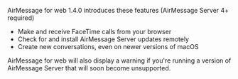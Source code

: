 AirMessage for web 1.4.0 introduces these features (AirMessage Server 4+ required)

- Make and receive FaceTime calls from your browser
- Check for and install AirMessage Server updates remotely
- Create new conversations, even on newer versions of macOS

AirMessage for web will also display a warning if you're running a version of AirMessage Server that will soon become unsupported.